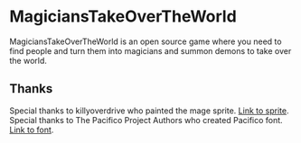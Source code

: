# MagiciansTakeOverTheWorld
MagiciansTakeOverTheWorld is an open source game where you need to find people and turn them into magicians and summon demons to take over the world.

## Thanks
Special thanks to killyoverdrive who painted the mage sprite. [Link to sprite](https://opengameart.org/content/dark-alchemyst).
Special thanks to The Pacifico Project Authors who created Pacifico font. [Link to font](https://github.com/googlefonts/Pacifico).
